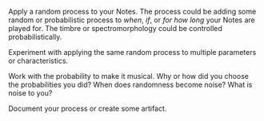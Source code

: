 Apply a random process to your Notes. The process could be adding some random or probabilistic process to _when_, _if_, or _for how long_ your Notes are played for. The timbre or spectromorphology could be controlled probabilistically.

Experiment with applying the same random process to multiple parameters or characteristics.

Work with the probability to make it musical. Why or how did you choose the probabilities you did? When does randomness become noise? What is noise to you?

Document your process or create some artifact.
